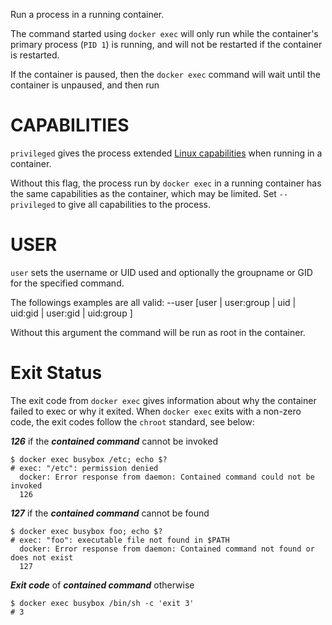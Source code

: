 Run a process in a running container.

The command started using `docker exec` will only run while the container's primary
process (`PID 1`) is running, and will not be restarted if the container is restarted.

If the container is paused, then the `docker exec` command will wait until the
container is unpaused, and then run

# CAPABILITIES

`privileged` gives the process extended
[Linux capabilities](https://man7.org/linux/man-pages/man7/capabilities.7.html)
when running in a container. 

Without this flag, the process run by `docker exec` in a running container has
the same capabilities as the container, which may be limited. Set
`--privileged` to give all capabilities to the process.

# USER
`user` sets the username or UID used and optionally the groupname or GID for the specified command.

   The followings examples are all valid:
   --user [user | user:group | uid | uid:gid | user:gid | uid:group ]

   Without this argument the command will be run as root in the container.

# Exit Status

The exit code from `docker exec` gives information about why the container
failed to exec or why it exited.  When `docker exec` exits with a non-zero code,
the exit codes follow the `chroot` standard, see below:

**_126_** if the **_contained command_** cannot be invoked

    $ docker exec busybox /etc; echo $?
    # exec: "/etc": permission denied
      docker: Error response from daemon: Contained command could not be invoked
      126

**_127_** if the **_contained command_** cannot be found

    $ docker exec busybox foo; echo $?
    # exec: "foo": executable file not found in $PATH
      docker: Error response from daemon: Contained command not found or does not exist
      127

**_Exit code_** of **_contained command_** otherwise 
    
    $ docker exec busybox /bin/sh -c 'exit 3' 
    # 3

